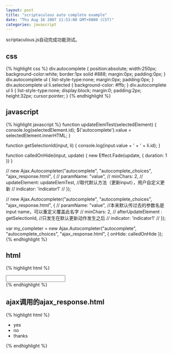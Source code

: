 ```yaml
---
layout: post
title: "scriptaculous auto complete example"
date: "Thu Aug 16 2007 11:53:00 GMT+0800 (CST)"
categories: javascript
---
```


scriptaculous.js自动完成功能测试。

css
-----

{% highlight css %}
div.autocomplete {
    position:absolute;
    width:250px;
    background-color:white;
    border:1px solid #888;
    margin:0px;
    padding:0px;
}
div.autocomplete ul {
    list-style-type:none;
    margin:0px;
    padding:0px;
}
div.autocomplete ul li.selected {
    background-color: #ffb;
}
div.autocomplete ul li {
    list-style-type:none;
    display:block;
    margin:0;
    padding:2px;
    height:32px;
    cursor:pointer;
}
{% endhighlight %}

javascript
-----

{% highlight javascript %}
function updateElemTest(selectedElement) {
    console.log(selectedElement.id);
    $('autocomplete').value = selectedElement.innerHTML;
}

function getSelectionId(input, li) {
    console.log(input.value + ' + ' + li.id);
}

function calledOnHide(input, update) {
    new Effect.Fade(update, {
        duration: 1
    })
}

//  new Ajax.Autocompleter("autocomplete", "autocomplete_choices", "ajax_response.html", {
//  paramName: "value",
//  minChars: 2,
//  updateElement: updateElemTest, //取代默认方法（更新input），用户自定义更新
//  indicator: 'indicator1'
//  });

//  new Ajax.Autocompleter("autocomplete", "autocomplete_choices", "ajax_response.html", {
//  paramName: "value", //本来默认传过去的参数名是input name，可以重定义覆盖此名字
//  minChars: 2,
//  afterUpdateElement : getSelectionId, //只发生在默认更新动作发生之后
//  indicator: 'indicator1'
//  });

var my_completer = new Ajax.Autocompleter("autocomplete", "autocomplete_choices", "ajax_response.html", {
    onHide: calledOnHide
});
{% endhighlight %}

html
-----

{% highlight html %}
<script src="prototype.js" type="text/javascript"></script>
<script src="effects.js" type="text/javascript"></script>
<script src="controls.js" type="text/javascript"></script>

<input type="text" id="autocomplete" name="autocomplete_parameter"/>
<span id="indicator1" style="display: none"><img src="indicator.gif" alt="Working..." /></span>
<div id="autocomplete_choices" class="autocomplete"></div>
{% endhighlight %}

ajax调用的ajax_response.html
-----

{% highlight html %}
<ul>
    <li id="1">yes</li>
    <li id="2">no</li>
    <li id="3">thanks</li>
</ul>
{% endhighlight %}
